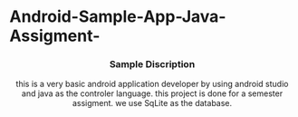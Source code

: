 # Android-Sample-App-Java-Assigment-

<div align='center'>
<h3>Sample Discription</h3>
this is a very basic android application developer by using android studio and java as the controler language.
this project is done for a semester assigment.
we use SqLite as the database.
</div>
